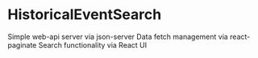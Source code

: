 # HistoricalEventSearch
Simple web-api server via json-server
Data fetch management via react-paginate
Search functionality via React UI
